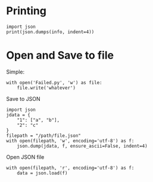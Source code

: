 # Printing

    import json
    print(json.dumps(info, indent=4))

# Open and Save to file

Simple:

    with open('Failed.py', 'w') as file:
        file.write('whatever')

Save to JSON

    import json
    jdata = {
        "1": ["a", "b"],
        "2": "c" 
    }
    filepath = "/path/file.json"
    with open(filepath, 'w', encoding='utf-8') as f:
        json.dump(jdata, f, ensure_ascii=False, indent=4)

Open JSON file

    with open(filepath, 'r', encoding='utf-8') as f:
        data = json.load(f)
